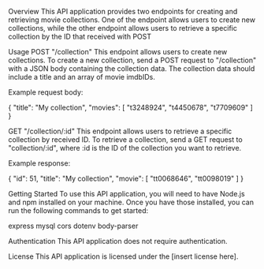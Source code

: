 Overview
This API application provides two endpoints for creating and retrieving movie collections. One of the endpoint allows users to create new collections, while the other endpoint allows users to retrieve a specific collection by the ID that received with POST


Usage
POST "/collection"
This endpoint allows users to create new collections. To create a new collection, send a POST request to "/collection" with a JSON body containing the collection data. The collection data should include a title and an array of movie imdbIDs.

Example request body:

{
 "title": "My collection",
 "movies": [
 "t3248924",
 "t4450678",
 "t7709609"
 ]
}

GET "/collection/:id"
This endpoint allows users to retrieve a specific collection by received ID. To retrieve a collection, send a GET request to "collection/:id", where :id is the ID of the collection you want to retrieve.

Example response:

{
    "id": 51,
    "title": "My collection",
    "movie": [
        "tt0068646",
        "tt0098019"
    ]
}


Getting Started
To use this API application, you will need to have Node.js and npm installed on your machine. Once you have those installed, you can run the following commands to get started:

express
mysql
cors
dotenv
body-parser

Authentication
This API application does not require authentication.

License
This API application is licensed under the [insert license here].
